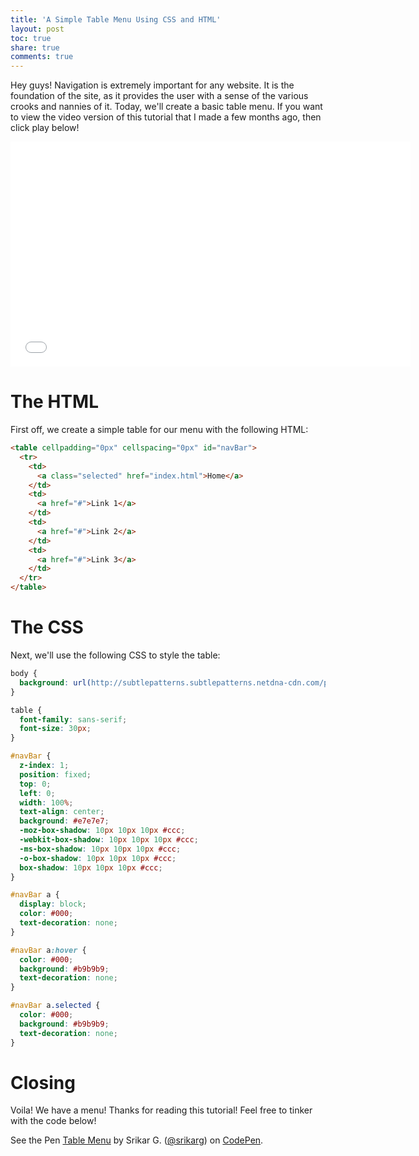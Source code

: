 ```yaml
---
title: 'A Simple Table Menu Using CSS and HTML'
layout: post
toc: true
share: true
comments: true
---
```


Hey guys! Navigation is extremely important for any website. It is the
foundation of the site, as it provides the user with a sense of the various
crooks and nannies of it. Today, we'll create a basic table menu. If you want to
view the video version of this tutorial that I made a few months ago, then click
play below!

<div class="video-container">
    <iframe width="640" height="360" src="//www.youtube.com/embed/xjZMlQUFsJY?rel=0" frameborder="0" allowfullscreen="true"> </iframe>
</div>

# The HTML

First off, we create a simple table for our menu with the following HTML:

```html
<table cellpadding="0px" cellspacing="0px" id="navBar">
  <tr>
    <td>
      <a class="selected" href="index.html">Home</a>
    </td>
    <td>
      <a href="#">Link 1</a>
    </td>
    <td>
      <a href="#">Link 2</a>
    </td>
    <td>
      <a href="#">Link 3</a>
    </td>
  </tr>
</table>
```

# The CSS

Next, we'll use the following CSS to style the table:

```css
body {
  background: url(http://subtlepatterns.subtlepatterns.netdna-cdn.com/patterns/satinweave.png);
}

table {
  font-family: sans-serif;
  font-size: 30px;
}

#navBar {
  z-index: 1;
  position: fixed;
  top: 0;
  left: 0;
  width: 100%;
  text-align: center;
  background: #e7e7e7;
  -moz-box-shadow: 10px 10px 10px #ccc;
  -webkit-box-shadow: 10px 10px 10px #ccc;
  -ms-box-shadow: 10px 10px 10px #ccc;
  -o-box-shadow: 10px 10px 10px #ccc;
  box-shadow: 10px 10px 10px #ccc;
}

#navBar a {
  display: block;
  color: #000;
  text-decoration: none;
}

#navBar a:hover {
  color: #000;
  background: #b9b9b9;
  text-decoration: none;
}

#navBar a.selected {
  color: #000;
  background: #b9b9b9;
  text-decoration: none;
}
```

# Closing

Voila! We have a menu! Thanks for reading this tutorial! Feel free to tinker
with the code below!

<div class="codepen-container">
	<p data-height="300" data-theme-id="132" data-slug-hash="JfAqo" data-default-tab="css,result" data-user="srikarg" data-embed-version="2" data-pen-title="Table Menu" class="codepen">See the Pen <a href="https://codepen.io/srikarg/pen/JfAqo/">Table Menu</a> by Srikar G. (<a href="https://codepen.io/srikarg">@srikarg</a>) on <a href="https://codepen.io">CodePen</a>.</p>
	<script async src="https://production-assets.codepen.io/assets/embed/ei.js"></script>
</div>
